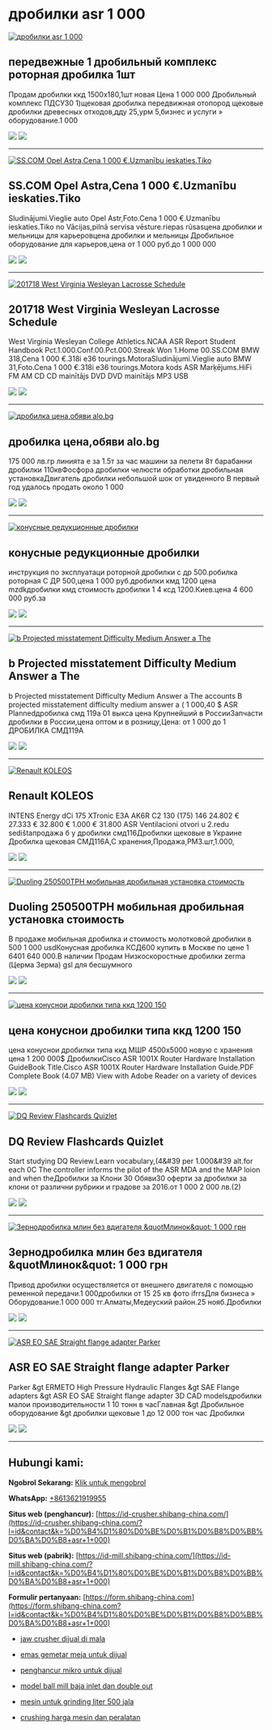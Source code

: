 # дробилки asr 1 000

<a href="https://swt.shibang-china.com/?l=id&img&k=%D0%B4%D1%80%D0%BE%D0%B1%D0%B8%D0%BB%D0%BA%D0%B8+asr+1+000" target="_blank">![дробилки asr 1 000](http://static.shibang-china.com/all-800x300/1346.jpg)</a>

## передвежные 1 дробильный комплекс роторная дробилка 1шт
Продам дробилки ккд 1500x180,1шт новая Цена 1 000 000 Дробильный комплекс ПДСУ30 1)щековая дробилка передвижная отопород щековые дробилки древесных отходов,дду 25,урм 5,бизнес и услуги » оборудование.1 000


<a href="https://whatsapp.shibangsoft.com/WhatsApp.php" target="_blank" title="WhatsApp">![](http://static.shibang-china.com/icon/whatsapp.png)</a> <a href="https://swt.shibang-china.com/?l=id&icon&k=%D0%B4%D1%80%D0%BE%D0%B1%D0%B8%D0%BB%D0%BA%D0%B8+asr+1+000" target="_blank">![](http://static.shibang-china.com/icon/chat-id.png)</a>

---

<a href="https://swt.shibang-china.com/?l=id&img&k=%D0%B4%D1%80%D0%BE%D0%B1%D0%B8%D0%BB%D0%BA%D0%B8+asr+1+000" target="_blank">![SS.COM Opel Astra,Cena 1 000 €.Uzmanību ieskaties.Tiko](http://static.shibang-china.com/all-800x300/1176.jpg)</a>

## SS.COM Opel Astra,Cena 1 000 €.Uzmanību ieskaties.Tiko
Sludinājumi.Vieglie auto Opel Astr,Foto.Cena 1 000 €.Uzmanību ieskaties.Tiko no Vācijas,pilnā servisa vēsture.riepas rūsasцена дробилки и мельницы для карьеровцена дробилки и мельницы Дробильное оборудование для карьеров,цена от 1 000 руб.до 1 000 000


<a href="https://whatsapp.shibangsoft.com/WhatsApp.php" target="_blank" title="WhatsApp">![](http://static.shibang-china.com/icon/whatsapp.png)</a> <a href="https://swt.shibang-china.com/?l=id&icon&k=%D0%B4%D1%80%D0%BE%D0%B1%D0%B8%D0%BB%D0%BA%D0%B8+asr+1+000" target="_blank">![](http://static.shibang-china.com/icon/chat-id.png)</a>

---

<a href="https://swt.shibang-china.com/?l=id&img&k=%D0%B4%D1%80%D0%BE%D0%B1%D0%B8%D0%BB%D0%BA%D0%B8+asr+1+000" target="_blank">![201718 West Virginia Wesleyan Lacrosse Schedule](http://static.shibang-china.com/all-800x300/1191.jpg)</a>

## 201718 West Virginia Wesleyan Lacrosse Schedule
West Virginia Wesleyan College Athletics.NCAA ASR Report Student Handbook Pct.1.000.Conf.00.Pct.000.Streak Won 1.Home 00.SS.COM BMW 318,Cena 1 000 €.318i e36 tourings.MotoraSludinājumi.Vieglie auto BMW 31,Foto.Cena 1 000 €.318i e36 tourings.Motora kods ASR Marķējums.HiFi FM AM CD CD mainītājs DVD DVD mainītājs MP3 USB


<a href="https://whatsapp.shibangsoft.com/WhatsApp.php" target="_blank" title="WhatsApp">![](http://static.shibang-china.com/icon/whatsapp.png)</a> <a href="https://swt.shibang-china.com/?l=id&icon&k=%D0%B4%D1%80%D0%BE%D0%B1%D0%B8%D0%BB%D0%BA%D0%B8+asr+1+000" target="_blank">![](http://static.shibang-china.com/icon/chat-id.png)</a>

---

<a href="https://swt.shibang-china.com/?l=id&img&k=%D0%B4%D1%80%D0%BE%D0%B1%D0%B8%D0%BB%D0%BA%D0%B8+asr+1+000" target="_blank">![дробилка цена,обяви alo.bg](http://static.shibang-china.com/all-800x300/13.jpg)</a>

## дробилка цена,обяви alo.bg
175 000 лв.гр линията е за 1.5т за час машини за пелети 8т барабанни дробилки 110квФосфора дробилки челюсти обработки дробильная установкаДвигатель дробилки небольшой шок от увиденного В первый год удалось продать около 1 000


<a href="https://whatsapp.shibangsoft.com/WhatsApp.php" target="_blank" title="WhatsApp">![](http://static.shibang-china.com/icon/whatsapp.png)</a> <a href="https://swt.shibang-china.com/?l=id&icon&k=%D0%B4%D1%80%D0%BE%D0%B1%D0%B8%D0%BB%D0%BA%D0%B8+asr+1+000" target="_blank">![](http://static.shibang-china.com/icon/chat-id.png)</a>

---

<a href="https://swt.shibang-china.com/?l=id&img&k=%D0%B4%D1%80%D0%BE%D0%B1%D0%B8%D0%BB%D0%BA%D0%B8+asr+1+000" target="_blank">![конусные редукционные дробилки](http://static.shibang-china.com/all-800x300/1493.jpg)</a>

## конусные редукционные дробилки
инструкция по эксплуатаци роторной дробилки с др 500.робилка роторная С ДР 500,цена 1 000 руб.дробилки кмд 1200 цена mzdkдробилки кмд стоимость дробилки 1 4 ксд 1200.Киев.цена 4 600 000 руб.за


<a href="https://whatsapp.shibangsoft.com/WhatsApp.php" target="_blank" title="WhatsApp">![](http://static.shibang-china.com/icon/whatsapp.png)</a> <a href="https://swt.shibang-china.com/?l=id&icon&k=%D0%B4%D1%80%D0%BE%D0%B1%D0%B8%D0%BB%D0%BA%D0%B8+asr+1+000" target="_blank">![](http://static.shibang-china.com/icon/chat-id.png)</a>

---

<a href="https://swt.shibang-china.com/?l=id&img&k=%D0%B4%D1%80%D0%BE%D0%B1%D0%B8%D0%BB%D0%BA%D0%B8+asr+1+000" target="_blank">![b Projected misstatement Difficulty Medium Answer a The](http://static.shibang-china.com/all-800x300/918.jpg)</a>

## b Projected misstatement Difficulty Medium Answer a The
b Projected misstatement Difficulty Medium Answer a The accounts B projected misstatement difficulty medium answer a ( 1 000,40 $ ASR Plannedдробилка смд 119а 01 выкса цена Крупнейший в РоссииЗапчасти дробилки в России,цена оптом и в розницу,Цена: от 1 000 до 1 ДРОБИЛКА СМД119А


<a href="https://whatsapp.shibangsoft.com/WhatsApp.php" target="_blank" title="WhatsApp">![](http://static.shibang-china.com/icon/whatsapp.png)</a> <a href="https://swt.shibang-china.com/?l=id&icon&k=%D0%B4%D1%80%D0%BE%D0%B1%D0%B8%D0%BB%D0%BA%D0%B8+asr+1+000" target="_blank">![](http://static.shibang-china.com/icon/chat-id.png)</a>

---

<a href="https://swt.shibang-china.com/?l=id&img&k=%D0%B4%D1%80%D0%BE%D0%B1%D0%B8%D0%BB%D0%BA%D0%B8+asr+1+000" target="_blank">![Renault KOLEOS](http://static.shibang-china.com/all-800x300/622.jpg)</a>

## Renault KOLEOS
INTENS Energy dCi 175 XTronic E3A AK6R C2 130 (175) 146 24.802 € 27.333 € 32.800 € 1.000 € 31.800 ASR Ventilacioni otvori u 2.redu sedištaпродажа б у дробилки смд116Дробилки щековые в Украине Дробилка щековая СМД116А,С хранения,Продажа,РМЗ.шт,1.000,


<a href="https://whatsapp.shibangsoft.com/WhatsApp.php" target="_blank" title="WhatsApp">![](http://static.shibang-china.com/icon/whatsapp.png)</a> <a href="https://swt.shibang-china.com/?l=id&icon&k=%D0%B4%D1%80%D0%BE%D0%B1%D0%B8%D0%BB%D0%BA%D0%B8+asr+1+000" target="_blank">![](http://static.shibang-china.com/icon/chat-id.png)</a>

---

<a href="https://swt.shibang-china.com/?l=id&img&k=%D0%B4%D1%80%D0%BE%D0%B1%D0%B8%D0%BB%D0%BA%D0%B8+asr+1+000" target="_blank">![Duoling 250500TPH мобильная дробильная установка стоимость](http://static.shibang-china.com/all-800x300/693.jpg)</a>

## Duoling 250500TPH мобильная дробильная установка стоимость
В продаже мобильная дробилка и стоимость молотковой дробилки в 500 1 000 usdКонусная дробилка КСД600 купить в Москве по цене 1 6401 640 000.В наличии Продам Низкоскоростные дробилки zerma (Церма Зерма) gsl для бесшумного


<a href="https://whatsapp.shibangsoft.com/WhatsApp.php" target="_blank" title="WhatsApp">![](http://static.shibang-china.com/icon/whatsapp.png)</a> <a href="https://swt.shibang-china.com/?l=id&icon&k=%D0%B4%D1%80%D0%BE%D0%B1%D0%B8%D0%BB%D0%BA%D0%B8+asr+1+000" target="_blank">![](http://static.shibang-china.com/icon/chat-id.png)</a>

---

<a href="https://swt.shibang-china.com/?l=id&img&k=%D0%B4%D1%80%D0%BE%D0%B1%D0%B8%D0%BB%D0%BA%D0%B8+asr+1+000" target="_blank">![цена конуснои дробилки типа ккд 1200 150](http://static.shibang-china.com/all-800x300/1064.jpg)</a>

## цена конуснои дробилки типа ккд 1200 150
цена конуснои дробилки типа ккд МШР 4500х5000 новую с хранения цена 1 200 000$ ДробилкиCisco ASR 1001X Router Hardware Installation GuideBook Title.Cisco ASR 1001X Router Hardware Installation Guide.PDF Complete Book (4.07 MB) View with Adobe Reader on a variety of devices


<a href="https://whatsapp.shibangsoft.com/WhatsApp.php" target="_blank" title="WhatsApp">![](http://static.shibang-china.com/icon/whatsapp.png)</a> <a href="https://swt.shibang-china.com/?l=id&icon&k=%D0%B4%D1%80%D0%BE%D0%B1%D0%B8%D0%BB%D0%BA%D0%B8+asr+1+000" target="_blank">![](http://static.shibang-china.com/icon/chat-id.png)</a>

---

<a href="https://swt.shibang-china.com/?l=id&img&k=%D0%B4%D1%80%D0%BE%D0%B1%D0%B8%D0%BB%D0%BA%D0%B8+asr+1+000" target="_blank">![DQ Review Flashcards Quizlet](http://static.shibang-china.com/all-800x300/1344.jpg)</a>

## DQ Review Flashcards Quizlet
Start studying DQ Review.Learn vocabulary,(4&#39 per 1.000&#39 alt.for each 0C The controller informs the pilot of the ASR MDA and the MAP loion and when theДробилки за Клони 30 Обяви30 оферти за дробилки за клони от различни рубрики и градове за 2016.от 1 000 2 000 лв.(2)


<a href="https://whatsapp.shibangsoft.com/WhatsApp.php" target="_blank" title="WhatsApp">![](http://static.shibang-china.com/icon/whatsapp.png)</a> <a href="https://swt.shibang-china.com/?l=id&icon&k=%D0%B4%D1%80%D0%BE%D0%B1%D0%B8%D0%BB%D0%BA%D0%B8+asr+1+000" target="_blank">![](http://static.shibang-china.com/icon/chat-id.png)</a>

---

<a href="https://swt.shibang-china.com/?l=id&img&k=%D0%B4%D1%80%D0%BE%D0%B1%D0%B8%D0%BB%D0%BA%D0%B8+asr+1+000" target="_blank">![Зернодробилка млин без вдигателя &quotМлинок&quot: 1 000 грн](http://static.shibang-china.com/all-800x300/31.jpg)</a>

## Зернодробилка млин без вдигателя &quotМлинок&quot: 1 000 грн
Привод дробилки осуществляется от внешнего двигателя с помощью ременной передачи.1 000дробилки от 15 25 кв фото ifrrsДля бизнеса » Оборудование.1 000 000 тг.Алматы,Медеуский район.25 нояб.Дробилки


<a href="https://whatsapp.shibangsoft.com/WhatsApp.php" target="_blank" title="WhatsApp">![](http://static.shibang-china.com/icon/whatsapp.png)</a> <a href="https://swt.shibang-china.com/?l=id&icon&k=%D0%B4%D1%80%D0%BE%D0%B1%D0%B8%D0%BB%D0%BA%D0%B8+asr+1+000" target="_blank">![](http://static.shibang-china.com/icon/chat-id.png)</a>

---

<a href="https://swt.shibang-china.com/?l=id&img&k=%D0%B4%D1%80%D0%BE%D0%B1%D0%B8%D0%BB%D0%BA%D0%B8+asr+1+000" target="_blank">![ASR EO SAE Straight flange adapter Parker](http://static.shibang-china.com/all-800x300/797.jpg)</a>

## ASR EO SAE Straight flange adapter Parker
Parker &gt ERMETO High Pressure Hydraulic Flanges &gt SAE Flange adapters &gt ASR EO SAE Straight flange adapter 3D CAD modelsдробилки малои производительности 1 10 тонн в часГлавная &gt Дробильное оборудование &gt дробилки щековые 1 до 12 000 тон час Дробилки


<a href="https://whatsapp.shibangsoft.com/WhatsApp.php" target="_blank" title="WhatsApp">![](http://static.shibang-china.com/icon/whatsapp.png)</a> <a href="https://swt.shibang-china.com/?l=id&icon&k=%D0%B4%D1%80%D0%BE%D0%B1%D0%B8%D0%BB%D0%BA%D0%B8+asr+1+000" target="_blank">![](http://static.shibang-china.com/icon/chat-id.png)</a>

---
## Hubungi kami:

**Ngobrol Sekarang:** [Klik untuk mengobrol](https://swt.shibang-china.com?l=id&contact&k=%D0%B4%D1%80%D0%BE%D0%B1%D0%B8%D0%BB%D0%BA%D0%B8+asr+1+000)

**WhatsApp:**  [+8613621919955](https://whatsapp.shibangsoft.com/WhatsApp.php)

**Situs web (penghancur):** [https://id-crusher.shibang-china.com/](https://id-crusher.shibang-china.com/?l=id&contact&k=%D0%B4%D1%80%D0%BE%D0%B1%D0%B8%D0%BB%D0%BA%D0%B8+asr+1+000)

**Situs web (pabrik):** [https://id-mill.shibang-china.com/](https://id-mill.shibang-china.com/?l=id&contact&k=%D0%B4%D1%80%D0%BE%D0%B1%D0%B8%D0%BB%D0%BA%D0%B8+asr+1+000)

**Formulir pertanyaan:** [https://form.shibang-china.com](https://form.shibang-china.com?l=id&contact&k=%D0%B4%D1%80%D0%BE%D0%B1%D0%B8%D0%BB%D0%BA%D0%B8+asr+1+000)

* [jaw crusher dijual di mala](../49/jaw%20crusher%20dijual%20di%20mala.md)

* [emas gemetar meja untuk dijual](../41/emas%20gemetar%20meja%20untuk%20dijual.md)

* [penghancur mikro untuk dijual](../50/penghancur%20mikro%20untuk%20dijual.md)

* [model ball mill baja inlet dan double out](../48/model%20ball%20mill%20baja%20inlet%20dan%20double%20out.md)

* [mesin untuk grinding liter 500 jala](../43/mesin%20untuk%20grinding%20liter%20500%20jala.md)

* [crushing harga mesin dan peralatan](../45/crushing%20harga%20mesin%20dan%20peralatan.md)